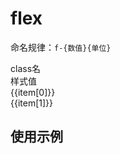 # flex
  
<script setup>
import { useData } from 'vitepress'
import { ref } from 'vue'

const { page } = useData()

const list = ref([
  ["f", "display: flex;"],
  ["f-1", "flex: 1;"],
  ["f-1-1", "flex: 1 1;"],
  ["f-1-1%", "flex: 1 1%;"],
  ["f-1-1-1%", "flex: 1 1 1%;"],
  ["f-auto", "flex: auto;"],
  ["f-none", "flex: none;"],
  ["flex-1", "flex: 1;"],
])
</script>

命名规律：`f-{数值}{单位}` 
 
<div class="a-flex a-row a-jc-sb a-border-b a-h-30"  >
  <div class="a-flex-1">class名</div>
  <div class="a-flex-1">样式值</div>
</div>
<div class=" a-flex-1" style="overflow-y:auto;max-height: 300px">
  <div class="a-flex a-row a-jc-sb a-border-b a-h-30" v-for="(item, index) in list" :key="index" >
    <div class="a-flex-1">{{item[0]}}</div>
    <div class="a-flex-1">{{item[1]}}</div>
  </div>
</div>

## 使用示例

